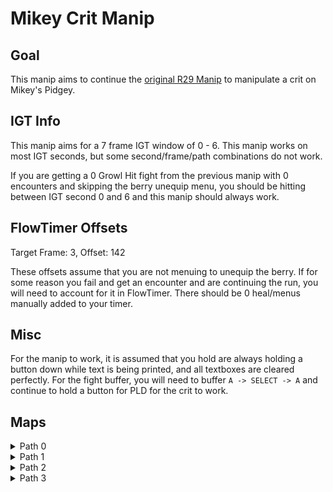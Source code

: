 # Mikey Crit Manip

## Goal
This manip aims to continue the [original R29 Manip](https://pastebin.com/3XBwNWUg) to manipulate a crit on Mikey's Pidgey.

## IGT Info
This manip aims for a 7 frame IGT window of 0 - 6.
This manip works on most IGT seconds, but some second/frame/path combinations do not work.

If you are getting a 0 Growl Hit fight from the previous manip with 0 encounters and skipping the berry unequip menu, you should be hitting between IGT second 0 and 6 and this manip should always work.

## FlowTimer Offsets
Target Frame: 3, Offset: 142

These offsets assume that you are not menuing to unequip the berry. If for some reason you fail and get an encounter and are continuing the run, you will need to account for it in FlowTimer.
There should be 0 heal/menus manually added to your timer.

## Misc
For the manip to work, it is assumed that you hold are always holding a button down while text is being printed, and all textboxes are cleared perfectly.
For the fight buffer, you will need to buffer `A -> SELECT -> A` and continue to hold a button for PLD for the crit to work.

## Maps
<details><summary>Path 0</summary>
<img src="images/rt29_manip/pass_2/path_0.png" width=95%>
</details>

<details><summary>Path 1</summary>
<img src="images/rt29_manip/pass_2/path_1.png" width=95%>
</details>

<details><summary>Path 2</summary>
<img src="images/rt29_manip/pass_2/path_2.png" width=95%>
</details>

<details><summary>Path 3</summary>
<img src="images/rt29_manip/pass_2/path_3.png" width=95%>
</details>

